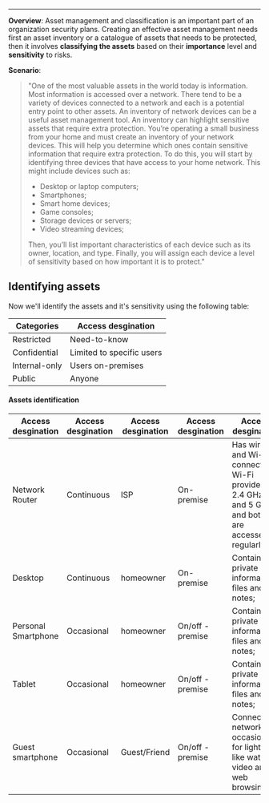 ___

**Overview**: Asset management and classification is an important part of an organization security plans. Creating an effective asset management needs first an asset inventory or a catalogue of assets that needs to be protected, then it involves **classifying the assets** based on their **importance** level and **sensitivity** to risks.

**Scenario**: 

> "One of the most valuable assets in the world today is information. Most information is accessed over a network. There tend to be a variety of devices connected to a network and each is a potential entry point to other assets.
> An inventory of network devices can be a useful asset management tool. An inventory can highlight sensitive assets that require extra protection.
> You’re operating a small business from your home and must create an inventory of your network devices. This will help you determine which ones contain sensitive information that require extra protection.
> To do this, you will start by identifying three devices that have access to your home network. This might include devices such as:
> 
> - Desktop or laptop computers;
> - Smartphones;
> - Smart home devices;
> - Game consoles;
> - Storage devices or servers;
> - Video streaming devices;
>   
> Then, you’ll list important characteristics of each device such as its owner, location, and type. Finally, you will assign each device a level of sensitivity based on how important it is to protect."

## Identifying assets
	
Now we'll identify the assets and it's sensitivity using the following table:

| **Categories** | **Access desgination**    |
| -------------- | ------------------------- |
| Restricted     | Need-to-know              |
| Confidential   | Limited to specific users |
| Internal-only  | Users on-premises         |
| Public         | Anyone                    |
#### Assets identification

| **Access desgination** | **Access desgination** | **Access desgination** | **Access desgination** | **Access desgination**                                                                               | **Access designation** |
| ---------------------- | ---------------------- | ---------------------- | ---------------------- | ---------------------------------------------------------------------------------------------------- | ---------------------- |
| Network Router         | Continuous             | ISP                    | On-premise             | Has wired and Wi-Fi connection.<br>Wi-Fi provides 2.4 GHz and 5 GHz and both are accessed regularly; | Restricted             |
| Desktop                | Continuous             | homeowner              | On-premise             | Contains private information, files and notes;                                                       | Internal-only          |
| Personal Smartphone    | Occasional             | homeowner              | On/off -premise        | Contains private information, files and notes;                                                       | Confidential           |
| Tablet                 | Occasional             | homeowner              | On/off -premise        | Contains private information, files and notes;                                                       | Confidential           |
| Guest smartphone       | Occasional             | Guest/Friend           | On/off -premise        | Connects to network occasionally for light use like watch video and web browsing                     | Internal-only          |

